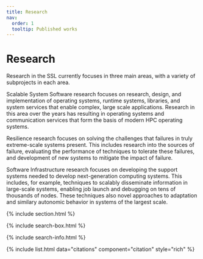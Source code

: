 ```yaml
---
title: Research
nav:
  order: 1
  tooltip: Published works
---
```


# <i class="fas fa-microscope"></i>Research

Research in the SSL currently focuses in three main areas, with a variety of subprojects in each area.

Scalable System Software research focuses on research, design, and implementation of operating systems, runtime systems, libraries, and system services that enable complex, large scale applications. Research in this area over the years has resulting in operating systems and communication services that form the basis of modern HPC operating systems.

Resilience research focuses on solving the challenges that failures in truly extreme-scale systems present. This includes research into the sources of failure, evaluating the performance of techniques to tolerate these failures, and development of new systems to mitigate the impact of failure.

Software Infrastructure research focuses on developing the support systems needed to develop next-generation computing systems. This includes, for example, techniques to scalably disseminate information in large-scale systems, enabling job launch and debugging on tens of thousands of nodes. These techniques also novel approaches to adaptation and similary autonomic behavior in systems of the largest scale.

{% include section.html %}

{% include search-box.html %}

{% include search-info.html %}

{% include list.html data="citations" component="citation" style="rich" %}
